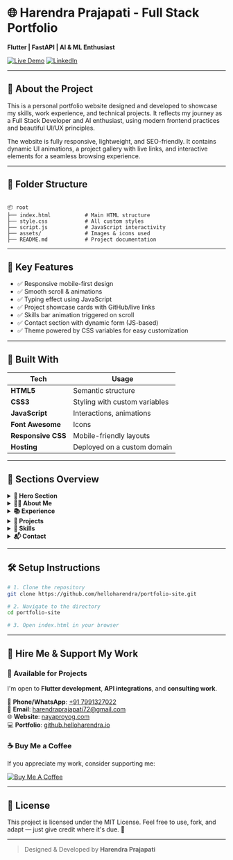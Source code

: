 
# 🌐 Harendra Prajapati - Full Stack Portfolio

**Flutter | FastAPI | AI & ML Enthusiast**  

[![Live Demo](https://img.shields.io/badge/Live-Demo-green?style=for-the-badge&logo=github)](https://shreedixiteducation.com/harendraprajapati/)
[![LinkedIn](https://img.shields.io/badge/Connect-LinkedIn-blue?style=for-the-badge&logo=linkedin)](https://www.linkedin.com/in/helloharendra)

---

## 📌 About the Project

This is a personal portfolio website designed and developed to showcase my skills, work experience, and technical projects. It reflects my journey as a Full Stack Developer and AI enthusiast, using modern frontend practices and beautiful UI/UX principles.

The website is fully responsive, lightweight, and SEO-friendly. It contains dynamic UI animations, a project gallery with live links, and interactive elements for a seamless browsing experience.

---

## 📁 Folder Structure

```

📦 root
├── index.html           # Main HTML structure
├── style.css            # All custom styles
├── script.js            # JavaScript interactivity
├── assets/              # Images & icons used
├── README.md            # Project documentation

````

---

## 🚀 Key Features

- ✅ Responsive mobile-first design
- ✅ Smooth scroll & animations
- ✅ Typing effect using JavaScript
- ✅ Project showcase cards with GitHub/live links
- ✅ Skills bar animation triggered on scroll
- ✅ Contact section with dynamic form (JS-based)
- ✅ Theme powered by CSS variables for easy customization

---

## 🧠 Built With

| Tech              | Usage                         |
|-------------------|-------------------------------|
| **HTML5**         | Semantic structure            |
| **CSS3**          | Styling with custom variables |
| **JavaScript**    | Interactions, animations      |
| **Font Awesome**  | Icons                         |
| **Responsive CSS**| Mobile-friendly layouts       |
| **Hosting**       | Deployed on a custom domain   |

---

## 🎯 Sections Overview

<details>
<summary><b>👋 Hero Section</b></summary>
Introduction with name and title, typing animation, and CTA buttons.
</details>

<details>
<summary><b>🧑‍💼 About Me</b></summary>
Summary of background, skills, technologies, and qualifications.
</details>

<details>
<summary><b>📚 Experience</b></summary>
Professional timeline with job roles, companies, and responsibilities.
</details>

<details>
<summary><b>💼 Projects</b></summary>
Real-world apps with stack info and live/demo links.
</details>

<details>
<summary><b>🧠 Skills</b></summary>
Categorized skills with animated progress bars.
</details>

<details>
<summary><b>📬 Contact</b></summary>
Email, phone, LinkedIn, and WhatsApp.
</details>

---

## 🛠️ Setup Instructions

```bash
# 1. Clone the repository
git clone https://github.com/helloharendra/portfolio-site.git

# 2. Navigate to the directory
cd portfolio-site

# 3. Open index.html in your browser
````

---

## 💼 Hire Me & Support My Work

### 🤝 Available for Projects
I'm open to **Flutter development**, **API integrations**, and **consulting work**.

📱 **Phone/WhatsApp**: [+91 7991327022](https://wa.me/917991327022)  
📧 **Email**: [harendraprajapati72@gmail.com](mailto:harendraprajapati72@gmail.com)  
🌐 **Website**: [nayaproyog.com](https://nayaproyog.com)  
💻 **Portfolio**: [github.helloharendra.io](https://github.helloharendra.io)  

### ☕ Buy Me a Coffee
If you appreciate my work, consider supporting me:

[![Buy Me A Coffee](https://img.shields.io/badge/Buy_Me_A_Coffee-FFDD00?style=for-the-badge&logo=buy-me-a-coffee&logoColor=black)](https://www.buymeacoffee.com/helloharendra)

---

## 📃 License

This project is licensed under the MIT License.
Feel free to use, fork, and adapt — just give credit where it's due. 🙏

---

> Designed & Developed by **Harendra Prajapati**

```


